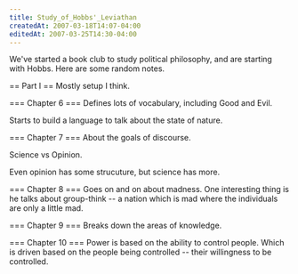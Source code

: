 ```yaml
---
title: Study_of_Hobbs'_Leviathan
createdAt: 2007-03-18T14:07-04:00
editedAt: 2007-03-25T14:30-04:00
---
```


We've started a book club to study political philosophy, and are starting with Hobbs. Here are some random notes.

== Part I ==
Mostly setup I think.

=== Chapter 6 ===
Defines lots of vocabulary, including Good and Evil.

Starts to build a language to talk about the state of nature.

=== Chapter 7 ===
About the goals of discourse.

Science vs Opinion.

Even opinion has some strucuture, but science has more.

=== Chapter 8 ===
Goes on and on about madness. One interesting thing is he talks about group-think -- a nation which is mad where the individuals are only a little mad.

=== Chapter 9 ===
Breaks down the areas of knowledge.

=== Chapter 10 ===
Power is based on the ability to control people. Which is driven based on the people being controlled -- their willingness to be controlled.



